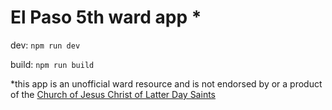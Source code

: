 # El Paso 5th ward app *

dev: `npm run dev`

build: `npm run build`

*this app is an unofficial ward resource and is not endorsed by or a product of the [Church of Jesus Christ of Latter Day Saints](https://www.churchofjesuschrist.org/)